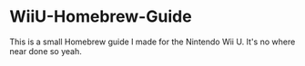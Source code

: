 # WiiU-Homebrew-Guide
This is a small Homebrew guide I made for the Nintendo Wii U. It's no where near done so yeah.
